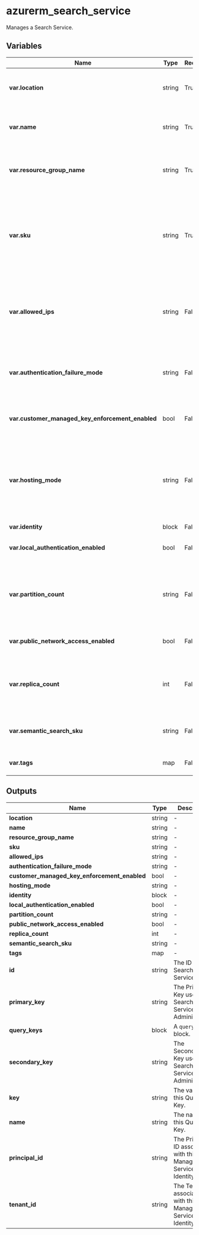 # azurerm_search_service

Manages a Search Service.

## Variables

| Name | Type | Required? | Default  | possible values | Description |
| ---- | ---- | --------- | -------- | ----------- | ----------- |
| **var.location** | string | True | -  |  -  | The Azure Region where the Search Service should exist. Changing this forces a new Search Service to be created. | 
| **var.name** | string | True | -  |  -  | The Name which should be used for this Search Service. Changing this forces a new Search Service to be created. | 
| **var.resource_group_name** | string | True | -  |  -  | The name of the Resource Group where the Search Service should exist. Changing this forces a new Search Service to be created. | 
| **var.sku** | string | True | -  |  `basic`, `free`, `standard`, `standard2`, `standard3`, `storage_optimized_l1`, `storage_optimized_l2`  | The SKU which should be used for this Search Service. Possible values include `basic`, `free`, `standard`, `standard2`, `standard3`, `storage_optimized_l1` and `storage_optimized_l2`. Changing this forces a new Search Service to be created. | 
| **var.allowed_ips** | string | False | -  |  -  | Specifies a list of inbound IPv4 or CIDRs that are allowed to access the Search Service. If the incoming IP request is from an IP address which is not included in the `allowed_ips` it will be blocked by the Search Services firewall. | 
| **var.authentication_failure_mode** | string | False | -  |  `http401WithBearerChallenge`, `http403`  | Specifies the response that the Search Service should return for requests that fail authentication. Possible values include `http401WithBearerChallenge` or `http403`. | 
| **var.customer_managed_key_enforcement_enabled** | bool | False | `False`  |  -  | Specifies whether the Search Service should enforce that non-customer resources are encrypted. Defaults to `false`. | 
| **var.hosting_mode** | string | False | `default`  |  `highDensity`, `default`  | Specifies the Hosting Mode, which allows for High Density partitions (that allow for up to 1000 indexes) should be supported. Possible values are `highDensity` or `default`. Defaults to `default`. Changing this forces a new Search Service to be created. | 
| **var.identity** | block | False | -  |  -  | An `identity` block. | 
| **var.local_authentication_enabled** | bool | False | `True`  |  -  | Specifies whether the Search Service allows authenticating using API Keys? Defaults to `true`. | 
| **var.partition_count** | string | False | `1`  |  `1`, `2`, `3`, `4`, `6`, `12`  | Specifies the number of partitions which should be created. This field cannot be set when using a `free` or `basic` sku ([see the Microsoft documentation](https://learn.microsoft.com/azure/search/search-sku-tier)). Possible values include `1`, `2`, `3`, `4`, `6`, or `12`. Defaults to `1`. | 
| **var.public_network_access_enabled** | bool | False | `True`  |  -  | Specifies whether Public Network Access is allowed for this resource. Defaults to `true`. | 
| **var.replica_count** | int | False | -  |  -  | Specifies the number of Replica's which should be created for this Search Service. This field cannot be set when using a `free` sku ([see the Microsoft documentation](https://learn.microsoft.com/azure/search/search-sku-tier)). | 
| **var.semantic_search_sku** | string | False | -  |  `free`, `standard`  | Specifies the Semantic Search SKU which should be used for this Search Service. Possible values include `free` and `standard`. | 
| **var.tags** | map | False | -  |  -  | Specifies a mapping of tags which should be assigned to this Search Service. | 



## Outputs

| Name | Type | Description |
| ---- | ---- | --------- | 
| **location** | string  | - | 
| **name** | string  | - | 
| **resource_group_name** | string  | - | 
| **sku** | string  | - | 
| **allowed_ips** | string  | - | 
| **authentication_failure_mode** | string  | - | 
| **customer_managed_key_enforcement_enabled** | bool  | - | 
| **hosting_mode** | string  | - | 
| **identity** | block  | - | 
| **local_authentication_enabled** | bool  | - | 
| **partition_count** | string  | - | 
| **public_network_access_enabled** | bool  | - | 
| **replica_count** | int  | - | 
| **semantic_search_sku** | string  | - | 
| **tags** | map  | - | 
| **id** | string  | The ID of the Search Service. | 
| **primary_key** | string  | The Primary Key used for Search Service Administration. | 
| **query_keys** | block  | A `query_keys` block. | 
| **secondary_key** | string  | The Secondary Key used for Search Service Administration. | 
| **key** | string  | The value of this Query Key. | 
| **name** | string  | The name of this Query Key. | 
| **principal_id** | string  | The Principal ID associated with this Managed Service Identity. | 
| **tenant_id** | string  | The Tenant ID associated with this Managed Service Identity. | 